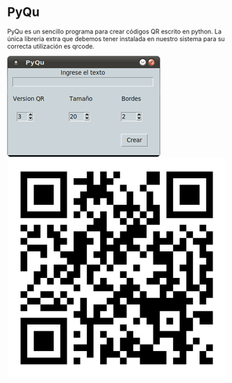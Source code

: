 # PyQu

PyQu es un sencillo programa para crear códigos QR escrito en python.
La única libreria extra que debemos tener instalada en nuestro sistema para su correcta
utilización es qrcode.

![PyQu](https://raw.githubusercontent.com/due204/PyQu/main/PyQu.png) ![PyQur](https://raw.githubusercontent.com/due204/PyQu/main/pyqu_imagen.png)
